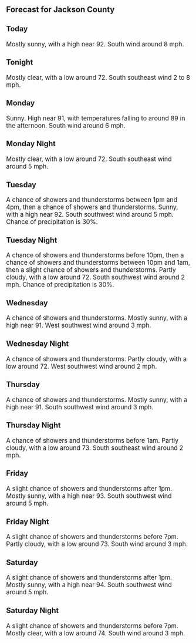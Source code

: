 <div>
   <h2>Forecast for Jackson County</h2>
   <p>
      <div style="font-size:120%">
         <h3>Today</h3>Mostly sunny, with a high near 92. South wind around 8 mph.<br></div>
   </p>
   <p>
      <div style="font-size:120%">
         <h3>Tonight</h3>Mostly clear, with a low around 72. South southeast wind 2 to 8 mph.<br></div>
   </p>
   <p>
      <div style="font-size:120%">
         <h3>Monday</h3>Sunny. High near 91, with temperatures falling to around 89 in the afternoon. South wind around 6 mph.<br></div>
   </p>
   <p>
      <div style="font-size:120%">
         <h3>Monday Night</h3>Mostly clear, with a low around 72. South southeast wind around 5 mph.<br></div>
   </p>
   <p>
      <div style="font-size:120%">
         <h3>Tuesday</h3>A chance of showers and thunderstorms between 1pm and 4pm, then a chance of showers and thunderstorms. Sunny, with a high
         near 92. South southwest wind around 5 mph. Chance of precipitation is 30%.<br></div>
   </p>
   <p>
      <div style="font-size:120%">
         <h3>Tuesday Night</h3>A chance of showers and thunderstorms before 10pm, then a chance of showers and thunderstorms between 10pm and 1am, then a
         slight chance of showers and thunderstorms. Partly cloudy, with a low around 72. South southwest wind around 2 mph. Chance
         of precipitation is 30%.<br></div>
   </p>
   <p>
      <div style="font-size:120%">
         <h3>Wednesday</h3>A chance of showers and thunderstorms. Mostly sunny, with a high near 91. West southwest wind around 3 mph.<br></div>
   </p>
   <p>
      <div style="font-size:120%">
         <h3>Wednesday Night</h3>A chance of showers and thunderstorms. Partly cloudy, with a low around 72. West southwest wind around 2 mph.<br></div>
   </p>
   <p>
      <div style="font-size:120%">
         <h3>Thursday</h3>A chance of showers and thunderstorms. Mostly sunny, with a high near 91. South southwest wind around 3 mph.<br></div>
   </p>
   <p>
      <div style="font-size:120%">
         <h3>Thursday Night</h3>A chance of showers and thunderstorms before 1am. Partly cloudy, with a low around 73. South southeast wind around 2 mph.<br></div>
   </p>
   <p>
      <div style="font-size:120%">
         <h3>Friday</h3>A slight chance of showers and thunderstorms after 1pm. Mostly sunny, with a high near 93. South southwest wind around 5 mph.<br></div>
   </p>
   <p>
      <div style="font-size:120%">
         <h3>Friday Night</h3>A slight chance of showers and thunderstorms before 7pm. Partly cloudy, with a low around 73. South wind around 3 mph.<br></div>
   </p>
   <p>
      <div style="font-size:120%">
         <h3>Saturday</h3>A slight chance of showers and thunderstorms after 1pm. Mostly sunny, with a high near 94. South southwest wind around 5 mph.<br></div>
   </p>
   <p>
      <div style="font-size:120%">
         <h3>Saturday Night</h3>A slight chance of showers and thunderstorms before 7pm. Mostly clear, with a low around 74. South wind around 3 mph.<br></div>
   </p>
</div>